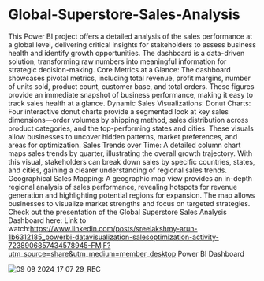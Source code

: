 # Global-Superstore-Sales-Analysis
This Power BI project offers a detailed analysis of the sales performance at a global level, delivering critical insights for stakeholders to assess business health and identify growth opportunities. The dashboard is a data-driven solution, transforming raw numbers into meaningful information for strategic decision-making.
Core Metrics at a Glance:
The dashboard showcases pivotal metrics, including total revenue, profit margins, number of units sold, product count, customer base, and total orders. These figures provide an immediate snapshot of business performance, making it easy to track sales health at a glance.
Dynamic Sales Visualizations:
Donut Charts:
Four interactive donut charts provide a segmented look at key sales dimensions—order volumes by shipping method, sales distribution across product categories, and the top-performing states and cities. These visuals allow businesses to uncover hidden patterns, market preferences, and areas for optimization.
Sales Trends over Time:
A detailed column chart maps sales trends by quarter, illustrating the overall growth trajectory. With this visual, stakeholders can break down sales by specific countries, states, and cities, gaining a clearer understanding of regional sales trends.
Geographical Sales Mapping:
A geographic map view provides an in-depth regional analysis of sales performance, revealing hotspots for revenue generation and highlighting potential regions for expansion. The map allows businesses to visualize market strengths and focus on targeted strategies.
Check out the presentation of the Global Superstore Sales Analysis Dashboard here:
Link to watch:https://www.linkedin.com/posts/sreelakshmy-arun-1b6312185_powerbi-datavisualization-salesoptimization-activity-7238906857434578945-FMjF?utm_source=share&utm_medium=member_desktop
Power BI Dashboard






![09 09 2024_17 07 29_REC](https://github.com/user-attachments/assets/ab1e2732-cf91-45a9-a645-30aadf907d3d)








